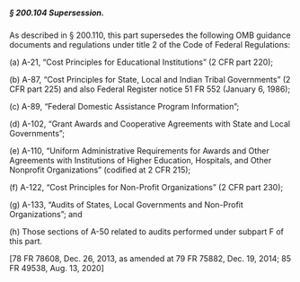 ##### § 200.104 Supersession. #####

As described in § 200.110, this part supersedes the following OMB guidance documents and regulations under title 2 of the Code of Federal Regulations:

(a) A-21, “Cost Principles for Educational Institutions” (2 CFR part 220);

(b) A-87, “Cost Principles for State, Local and Indian Tribal Governments” (2 CFR part 225) and also Federal Register notice 51 FR 552 (January 6, 1986);

(c) A-89, “Federal Domestic Assistance Program Information”;

(d) A-102, “Grant Awards and Cooperative Agreements with State and Local Governments”;

(e) A-110, “Uniform Administrative Requirements for Awards and Other Agreements with Institutions of Higher Education, Hospitals, and Other Nonprofit Organizations” (codified at 2 CFR 215);

(f) A-122, “Cost Principles for Non-Profit Organizations” (2 CFR part 230);

(g) A-133, “Audits of States, Local Governments and Non-Profit Organizations”; and

(h) Those sections of A-50 related to audits performed under subpart F of this part.

[78 FR 78608, Dec. 26, 2013, as amended at 79 FR 75882, Dec. 19, 2014; 85 FR 49538, Aug. 13, 2020]
